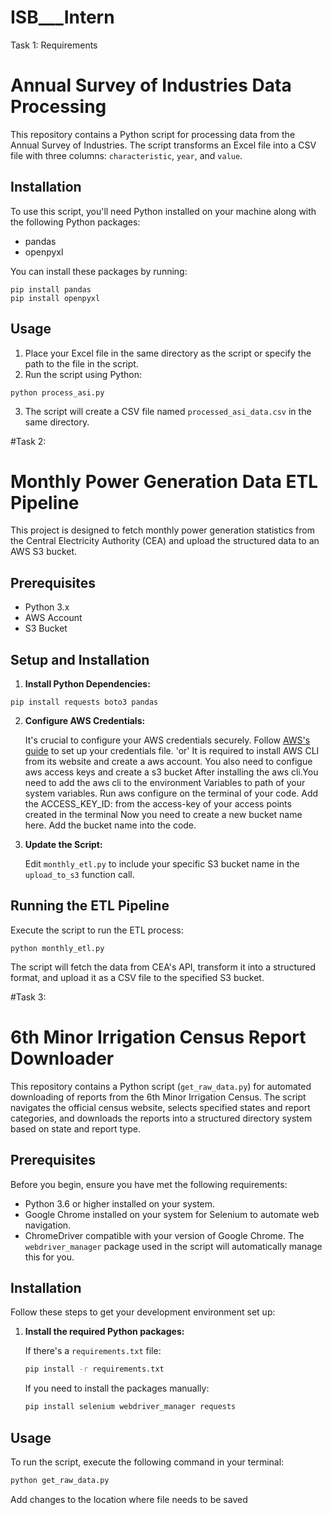 # ISB___Intern

Task 1: Requirements

# Annual Survey of Industries Data Processing

This repository contains a Python script for processing data from the Annual Survey of Industries. The script transforms an Excel file into a CSV file with three columns: `characteristic`, `year`, and `value`.

## Installation

To use this script, you'll need Python installed on your machine along with the following Python packages:

- pandas
- openpyxl

You can install these packages by running:

```
pip install pandas
pip install openpyxl
```

## Usage

1. Place your Excel file in the same directory as the script or specify the path to the file in the script.
2. Run the script using Python:

```
python process_asi.py
```

3. The script will create a CSV file named `processed_asi_data.csv` in the same directory.

#Task 2:


# Monthly Power Generation Data ETL Pipeline

This project is designed to fetch monthly power generation statistics from the Central Electricity Authority (CEA) and upload the structured data to an AWS S3 bucket.

## Prerequisites

- Python 3.x
- AWS Account
- S3 Bucket

## Setup and Installation

1. **Install Python Dependencies:**

```
pip install requests boto3 pandas
```

2. **Configure AWS Credentials:**

   It's crucial to configure your AWS credentials securely. Follow [AWS's guide](https://docs.aws.amazon.com/cli/latest/userguide/cli-configure-files.html) to set up your credentials file.
     'or'
It is required to install AWS CLI from its website and create a aws account.
You also need to configue aws access keys and create a s3 bucket 
After installing the aws cli.You need to add the aws cli to the environment Variables to path of your system variables.
Run aws configure on the terminal of your code.
Add the ACCESS_KEY_ID: from the access-key of your access points created in the terminal
Now you need to create a new bucket name here.
Add the bucket name into the code.

4. **Update the Script:**

   Edit `monthly_etl.py` to include your specific S3 bucket name in the `upload_to_s3` function call.

## Running the ETL Pipeline

Execute the script to run the ETL process:

```
python monthly_etl.py
```

The script will fetch the data from CEA's API, transform it into a structured format, and upload it as a CSV file to the specified S3 bucket.

#Task 3:
# 6th Minor Irrigation Census Report Downloader

This repository contains a Python script (`get_raw_data.py`) for automated downloading of reports from the 6th Minor Irrigation Census. The script navigates the official census website, selects specified states and report categories, and downloads the reports into a structured directory system based on state and report type.

## Prerequisites

Before you begin, ensure you have met the following requirements:

- Python 3.6 or higher installed on your system.
- Google Chrome installed on your system for Selenium to automate web navigation.
- ChromeDriver compatible with your version of Google Chrome. The `webdriver_manager` package used in the script will automatically manage this for you.

## Installation

Follow these steps to get your development environment set up:



1. **Install the required Python packages:**

    If there's a `requirements.txt` file:

    ```bash
    pip install -r requirements.txt
    ```

    If you need to install the packages manually:

    ```bash
    pip install selenium webdriver_manager requests
    ```

## Usage

To run the script, execute the following command in your terminal:

```bash
python get_raw_data.py
```
Add changes to the location where file needs  to be saved



